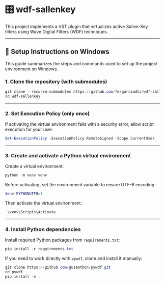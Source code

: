 # 🎛️ wdf-sallenkey

This project implements a VST plugin that virtualizes active Sallen-Key filters using Wave Digital Filters (WDF) techniques.

---

## 🚀 Setup Instructions on Windows

This guide summarizes the steps and commands used to set up the project environment on Windows.

### 1. Clone the repository (with submodules)

```powershell
git clone --recurse-submodules https://github.com/fergarciadlc/wdf-sallenkey.git
cd wdf-sallenkey
```

---

### 2. Set Execution Policy (only once)

If activating the virtual environment fails with a security error, allow script execution for your user:

```powershell
Set-ExecutionPolicy -ExecutionPolicy RemoteSigned -Scope CurrentUser
```

---

### 3. Create and activate a Python virtual environment

Create a virtual environment:

```powershell
python -m venv venv
```

Before activating, set the environment variable to ensure UTF-8 encoding:

```powershell
$env:PYTHONUTF8=1
```

Then activate the virtual environment:

```powershell
.\venv\Scripts\Activate
```

---

### 4. Install Python dependencies

Install required Python packages from `requirements.txt`:

```powershell
pip install -r requirements.txt
```

If you need to work directly with `pywdf`, clone and install it manually:

```powershell
git clone https://github.com/gusanthon/pywdf.git
cd pywdf
pip install -e .
```

